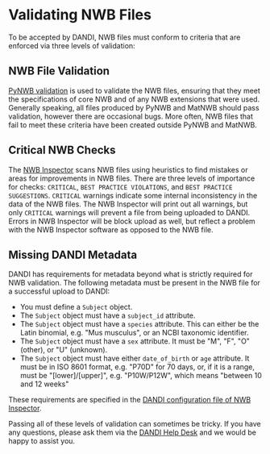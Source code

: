 # Validating NWB Files
To be accepted by DANDI, NWB files must conform to criteria that are enforced via three levels of validation:

## NWB File Validation
[PyNWB validation](https://pynwb.readthedocs.io/en/stable/validation.html) is used to validate the NWB files, 
ensuring that they meet the specifications of core NWB and of any NWB extensions that were used. Generally 
speaking, all files produced by PyNWB and MatNWB should pass validation, however there are occasional bugs. More 
often, NWB files that fail to meet these criteria have been created outside PyNWB and MatNWB.

## Critical NWB Checks
The [NWB Inspector](https://nwbinspector.readthedocs.io/en/dev/) scans NWB files using heuristics to find mistakes 
or areas for improvements in NWB files. There are three levels of importance for checks: `CRITICAL`, 
`BEST PRACTICE VIOLATIONS`, and `BEST PRACTICE SUGGESTIONS`. `CRITICAL` warnings indicate some internal inconsistency in the data of the 
NWB files. The NWB Inspector will print out all warnings, but only `CRITICAL` warnings will prevent a file from being 
uploaded to DANDI. Errors in NWB Inspector will be block upload as well, but reflect a problem with the NWB 
Inspector software as opposed to the NWB file. 

## Missing DANDI Metadata
DANDI has requirements for metadata beyond what is strictly required for NWB validation. The following metadata must 
be present in the NWB file for a successful upload to DANDI:

  - You must define a `Subject` object.
  - The `Subject` object must have a `subject_id` attribute.
  - The `Subject` object must have a `species` attribute. This can either be the Latin binomial, e.g. "Mus musculus", or 
  an NCBI taxonomic identifier.
  - The `Subject` object must have a `sex` attribute. It must be "M", "F", "O" (other), or "U" (unknown).
  - The `Subject` object must have either `date_of_birth` or `age` attribute. It must be in ISO 8601 format, e.g. "P70D" 
  for 70 days, or, if it is a range, must be "[lower]/[upper]", e.g. "P10W/P12W", which means "between 10 and 12 weeks"

These requirements are specified in the 
[DANDI configuration file of NWB Inspector](https://github.com/NeurodataWithoutBorders/nwbinspector/blob/dev/src/nwbinspector/internal_configs/dandi.inspector_config.yaml).

Passing all of these levels of validation can sometimes be tricky. If you have any questions, please ask them via the 
[DANDI Help Desk](https://github.com/dandi/helpdesk/discussions) and we would be happy to assist you.

